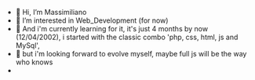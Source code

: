 - 👋 Hi, I’m Massimiliano
- 👀 I’m interested in Web_Development (for now)
- 🌱 And i'm currently learning for it, it's just 4 months by now (12/04/2002), i started with the classic combo 'php, css, html, js and MySql', 
- 🌱 but i'm looking forward to evolve myself, maybe full js will be the way who knows 
- 

